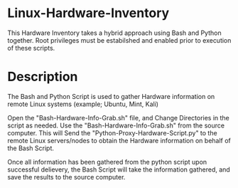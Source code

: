 # Linux-Hardware-Inventory
This Hardware Inventory takes a hybrid approach using Bash and Python together. 
Root privileges must be estabilshed and enabled prior to execution of these scripts. 

# Description
The Bash and Python Script is used to gather Hardware information on remote Linux systems (example; Ubuntu, Mint, Kali)


Open the "Bash-Hardware-Info-Grab.sh" file, and Change Directories in the script as needed. 
Use the "Bash-Hardware-Info-Grab.sh" from the source computer. This will Send the "Python-Proxy-Hardware-Script.py" to the remote Linux servers/nodes to obtain the Hardware information on behalf of the Bash Script. 

Once all information has been gathered from the python script upon successful delievery, the Bash Script will take the information gathered, and save the results to the source computer. 

